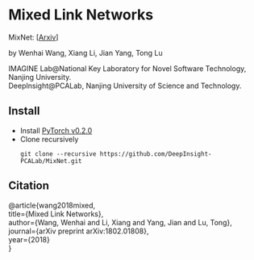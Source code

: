 # Mixed Link Networks
MixNet: [[Arxiv](https://arxiv.org/abs/1802.01808)]

by Wenhai Wang, Xiang Li, Jian Yang, Tong Lu

IMAGINE Lab@National Key Laboratory for Novel Software Technology, Nanjing University.  
DeepInsight@PCALab, Nanjing University of Science and Technology.

## Install
* Install [PyTorch v0.2.0](http://pytorch.org/)
* Clone recursively
  ```
  git clone --recursive https://github.com/DeepInsight-PCALab/MixNet.git
  ```

## Citation
@article{wang2018mixed,  
  title={Mixed Link Networks},  
  author={Wang, Wenhai and Li, Xiang and Yang, Jian and Lu, Tong},  
  journal={arXiv preprint arXiv:1802.01808},  
  year={2018}  
}
